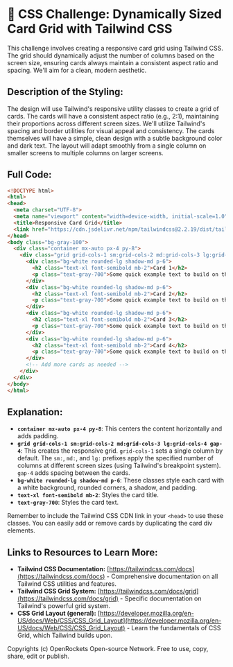 # 🐞 CSS Challenge:  Dynamically Sized Card Grid with Tailwind CSS


This challenge involves creating a responsive card grid using Tailwind CSS. The grid should dynamically adjust the number of columns based on the screen size, ensuring cards always maintain a consistent aspect ratio and spacing.  We'll aim for a clean, modern aesthetic.

## Description of the Styling:

The design will use Tailwind's responsive utility classes to create a grid of cards.  The cards will have a consistent aspect ratio (e.g., 2:1), maintaining their proportions across different screen sizes.  We'll utilize Tailwind's spacing and border utilities for visual appeal and consistency. The cards themselves will have a simple, clean design with a subtle background color and dark text. The layout will adapt smoothly from a single column on smaller screens to multiple columns on larger screens.


## Full Code:

```html
<!DOCTYPE html>
<html>
<head>
  <meta charset="UTF-8">
  <meta name="viewport" content="width=device-width, initial-scale=1.0">
  <title>Responsive Card Grid</title>
  <link href="https://cdn.jsdelivr.net/npm/tailwindcss@2.2.19/dist/tailwind.min.css" rel="stylesheet">
</head>
<body class="bg-gray-100">
  <div class="container mx-auto px-4 py-8">
    <div class="grid grid-cols-1 sm:grid-cols-2 md:grid-cols-3 lg:grid-cols-4 gap-4">
      <div class="bg-white rounded-lg shadow-md p-6">
        <h2 class="text-xl font-semibold mb-2">Card 1</h2>
        <p class="text-gray-700">Some quick example text to build on the card title and make up the bulk of the card's content.</p>
      </div>
      <div class="bg-white rounded-lg shadow-md p-6">
        <h2 class="text-xl font-semibold mb-2">Card 2</h2>
        <p class="text-gray-700">Some quick example text to build on the card title and make up the bulk of the card's content.</p>
      </div>
      <div class="bg-white rounded-lg shadow-md p-6">
        <h2 class="text-xl font-semibold mb-2">Card 3</h2>
        <p class="text-gray-700">Some quick example text to build on the card title and make up the bulk of the card's content.</p>
      </div>
      <div class="bg-white rounded-lg shadow-md p-6">
        <h2 class="text-xl font-semibold mb-2">Card 4</h2>
        <p class="text-gray-700">Some quick example text to build on the card title and make up the bulk of the card's content.</p>
      </div>
      <!-- Add more cards as needed -->
    </div>
  </div>
</body>
</html>
```

## Explanation:

* **`container mx-auto px-4 py-8`**: This centers the content horizontally and adds padding.
* **`grid grid-cols-1 sm:grid-cols-2 md:grid-cols-3 lg:grid-cols-4 gap-4`**: This creates the responsive grid.  `grid-cols-1` sets a single column by default.  The `sm:`, `md:`, and `lg:` prefixes apply the specified number of columns at different screen sizes (using Tailwind's breakpoint system). `gap-4` adds spacing between the cards.
* **`bg-white rounded-lg shadow-md p-6`**: These classes style each card with a white background, rounded corners, a shadow, and padding.
* **`text-xl font-semibold mb-2`**: Styles the card title.
* **`text-gray-700`**: Styles the card text.

Remember to include the Tailwind CSS CDN link in your `<head>` to use these classes.  You can easily add or remove cards by duplicating the card div elements.


## Links to Resources to Learn More:

* **Tailwind CSS Documentation:** [https://tailwindcss.com/docs](https://tailwindcss.com/docs)  - Comprehensive documentation on all Tailwind CSS utilities and features.
* **Tailwind CSS Grid System:** [https://tailwindcss.com/docs/grid](https://tailwindcss.com/docs/grid) -  Specific documentation on Tailwind's powerful grid system.
* **CSS Grid Layout (general):** [https://developer.mozilla.org/en-US/docs/Web/CSS/CSS_Grid_Layout](https://developer.mozilla.org/en-US/docs/Web/CSS/CSS_Grid_Layout) - Learn the fundamentals of CSS Grid, which Tailwind builds upon.


Copyrights (c) OpenRockets Open-source Network. Free to use, copy, share, edit or publish.

